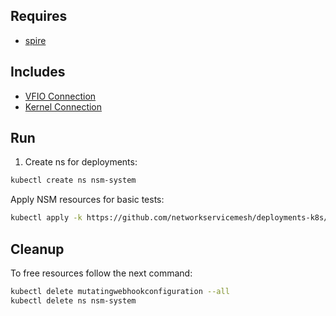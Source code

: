 ## Requires

- [spire](../spire)

## Includes

- [VFIO Connection](../use-cases/Vfio2Noop)
- [Kernel Connection](../use-cases/SriovKernel2Noop)

## Run

1. Create ns for deployments:
```bash
kubectl create ns nsm-system
```

Apply NSM resources for basic tests:
```bash
kubectl apply -k https://github.com/networkservicemesh/deployments-k8s/examples/sriov?ref=84d3b2ad11dd55df10ac863540fb3049a1949581
```

## Cleanup

To free resources follow the next command:
```bash
kubectl delete mutatingwebhookconfiguration --all
kubectl delete ns nsm-system
```